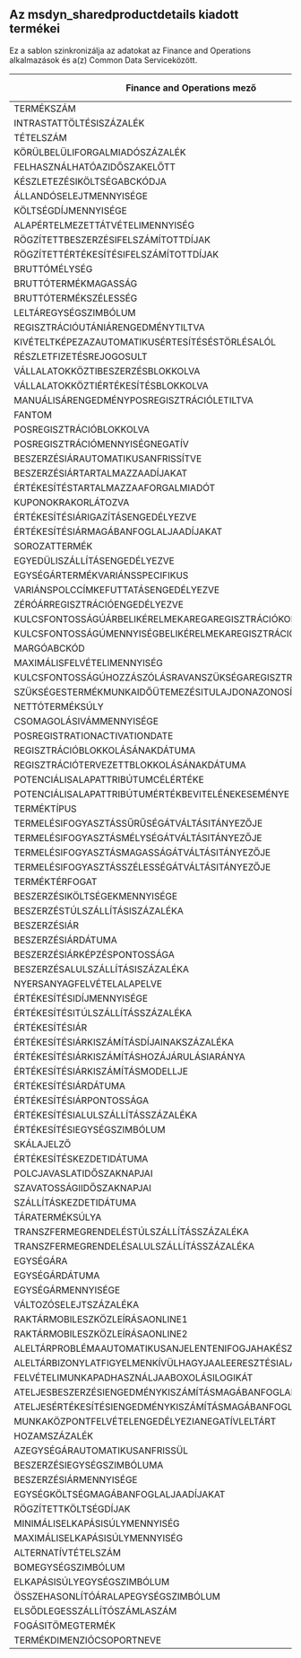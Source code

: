 ## <a name="released-products-v2-to-msdyn_sharedproductdetails"></a>Az msdyn_sharedproductdetails kiadott termékei

Ez a sablon szinkronizálja az adatokat az Finance and Operations alkalmazások és a(z) Common Data Serviceközött.

Finance and Operations mező | Térkép típusa | Egyéb Dynamics 365 mező | Alapértelmezett érték
---|---|---|---
TERMÉKSZÁM | > | msdyn_globalproduct.msdyn_productnumber | 
INTRASTATTÖLTÉSISZÁZALÉK | > | msdyn_intrastatchargepercentage | 
TÉTELSZÁM | >> | msdyn_itemnumber | 
KÖRÜLBELÜLIFORGALMIADÓSZÁZALÉK | > | msdyn_approximatesalestaxpercentage | 
FELHASZNÁLHATÓAZIDŐSZAKELŐTT | > | msdyn_bestbeforeperioddays | 
KÉSZLETEZÉSIKÖLTSÉGABCKÓDJA | >> | msdyn_carryingcostabccode | 
ÁLLANDÓSELEJTMENNYISÉGE | > | msdyn_constantscrapquantity | 
KÖLTSÉGDÍJMENNYISÉGE | > | msdyn_costchargesquantity | 
ALAPÉRTELMEZETTÁTVÉTELIMENNYISÉG | > | msdyn_defaultreceivingquantity | 
RÖGZÍTETTBESZERZÉSIFELSZÁMÍTOTTDÍJAK | > | msdyn_fixedpurchasepricecharges | 
RÖGZÍTETTÉRTÉKESÍTÉSIFELSZÁMÍTOTTDÍJAK | > | msdyn_fixedsalespricecharges | 
BRUTTÓMÉLYSÉG | > | msdyn_grossdepth | 
BRUTTÓTERMÉKMAGASSÁG | > | msdyn_grossproductheight | 
BRUTTÓTERMÉKSZÉLESSÉG | > | msdyn_grossproductwidth | 
LELTÁREGYSÉGSZIMBÓLUM | > | msdyn_inventoryunitsymbol.msdyn_symbol | 
REGISZTRÁCIÓUTÁNIÁRENGEDMÉNYTILTVA | >> | msdyn_isdiscountposregistrationprohibited | 
KIVÉTELTKÉPEZAZAUTOMATIKUSÉRTESÍTÉSÉSTÖRLÉSALÓL | >> | msdyn_exemptautomaticnotificationcancel | 
RÉSZLETFIZETÉSREJOGOSULT | >> | msdyn_isinstallmenteligible | 
VÁLLALATOKKÖZTIBESZERZÉSBLOKKOLVA | >> | msdyn_isintercompanypurchaseusageblocked | 
VÁLLALATOKKÖZTIÉRTÉKESÍTÉSBLOKKOLVA | >> | msdyn_isintercompanysalesusageblocked | 
MANUÁLISÁRENGEDMÉNYPOSREGISZTRÁCIÓLETILTVA | >> | msdyn_ismanualdiscposregistrationprohibited | 
FANTOM | >> | msdyn_isphantom | 
POSREGISZTRÁCIÓBLOKKOLVA | >> | msdyn_isposregistrationblocked | 
POSREGISZTRÁCIÓMENNYISÉGNEGATÍV | >> | msdyn_isposregistrationquantitynegative | 
BESZERZÉSIÁRAUTOMATIKUSANFRISSÍTVE | >> | msdyn_ispurchasepriceautomaticallyupdated | 
BESZERZÉSIÁRTARTALMAZZAADÍJAKAT | >> | msdyn_ispurchasepriceincludingcharges | 
ÉRTÉKESÍTÉSTARTALMAZZAAFORGALMIADÓT | >> | msdyn_issaleswithholdingtaxcalculated | 
KUPONOKRAKORLÁTOZVA | >> | msdyn_isrestrictedforcoupons | 
ÉRTÉKESÍTÉSIÁRIGAZÍTÁSENGEDÉLYEZVE | >> | msdyn_issalespriceadjustmentallowed | 
ÉRTÉKESÍTÉSIÁRMAGÁBANFOGLALJAADÍJAKAT | >> | msdyn_issalespriceincludingcharges | 
SOROZATTERMÉK | >> | msdyn_isscaleproduct | 
EGYEDÜLISZÁLLÍTÁSENGEDÉLYEZVE | >> | msdyn_isshipaloneenabled | 
EGYSÉGÁRTERMÉKVARIÁNSSPECIFIKUS | >> | msdyn_isunitcostproductvariantspecific | 
VARIÁNSPOLCCÍMKEFUTTATÁSENGEDÉLYEZVE | >> | msdyn_isvariantshelflabelsprintingenabled | 
ZÉRÓÁRREGISZTRÁCIÓENGEDÉLYEZVE | >> | msdyn_iszeropriceposregistrationallowed | 
KULCSFONTOSSÁGÚÁRBELIKÉRELMEKAREGAREGISZTRÁCIÓKOR | >> | msdyn_keyinpricerequirementsatposregister | 
KULCSFONTOSSÁGÚMENNYISÉGBELIKÉRELMEKAREGISZTRÁCIÓKOR | >> | msdyn_keyinquantityrequirementsatposregister | 
MARGÓABCKÓD | >> | msdyn_marginabccode | 
MAXIMÁLISFELVÉTELIMENNYISÉG | > | msdyn_maximumpickquantity | 
KULCSFONTOSSÁGÚHOZZÁSZÓLÁSRAVANSZÜKSÉGAREGISZTRÁCIÓKOR | >> | msdyn_mustkeyincommentatposregister | 
SZÜKSÉGESTERMÉKMUNKAIDŐÜTEMEZÉSITULAJDONAZONOSÍTÓJA | > | msdyn_necessaryproductionworkingtimeschedulingp | 
NETTÓTERMÉKSÚLY | > | msdyn_netproductweight | 
CSOMAGOLÁSIVÁMMENNYISÉGE | > | msdyn_packingdutyquantity | 
POSREGISTRATIONACTIVATIONDATE | > | msdyn_posregistrationactivationdate | 
REGISZTRÁCIÓBLOKKOLÁSÁNAKDÁTUMA | > | msdyn_posregistrationblockeddate | 
REGISZTRÁCIÓTERVEZETTBLOKKOLÁSÁNAKDÁTUMA | > | msdyn_posregistrationplannedblockeddate | 
POTENCIÁLISALAPATTRIBÚTUMCÉLÉRTÉKE | > | msdyn_potencybaseattibutetargetvalue | 
POTENCIÁLISALAPATTRIBÚTUMÉRTÉKBEVITELÉNEKESEMÉNYE | >> | msdyn_potencybaseattributevalueentryevent | 
TERMÉKTÍPUS | >> | msdyn_producttype | 
TERMELÉSIFOGYASZTÁSSŰRŰSÉGÁTVÁLTÁSITÁNYEZŐJE | > | msdyn_productionconsumptiondensityconversion | 
TERMELÉSIFOGYASZTÁSMÉLYSÉGÁTVÁLTÁSITÁNYEZŐJE | > | msdyn_productionconsumptiondepthconversion | 
TERMELÉSIFOGYASZTÁSMAGASSÁGÁTVÁLTÁSITÁNYEZŐJE | > | msdyn_productionconsumptionheightconversion | 
TERMELÉSIFOGYASZTÁSSZÉLESSÉGÁTVÁLTÁSITÁNYEZŐJE | > | msdyn_productionconsumptionwidthconversion | 
TERMÉKTÉRFOGAT | > | msdyn_productvolume | 
BESZERZÉSIKÖLTSÉGEKMENNYISÉGE | > | msdyn_purchasechargesquantity | 
BESZERZÉSTÚLSZÁLLÍTÁSISZÁZALÉKA | > | msdyn_purchaseoverdeliverypercentage | 
BESZERZÉSIÁR | > | msdyn_purchaseprice | 
BESZERZÉSIÁRDÁTUMA | > | msdyn_purchasepricedate | 
BESZERZÉSIÁRKÉPZÉSPONTOSSÁGA | > | msdyn_purchasepricingprecision | 
BESZERZÉSALULSZÁLLÍTÁSISZÁZALÉKA | > | msdyn_purchaseunderdeliverypercentage | 
NYERSANYAGFELVÉTELALAPELVE | >> | msdyn_rawmaterialpickingprinciple | 
ÉRTÉKESÍTÉSIDÍJMENNYISÉGE | > | msdyn_saleschargesquantity | 
ÉRTÉKESÍTÉSITÚLSZÁLLÍTÁSSZÁZALÉKA | > | msdyn_salesoverdeliverypercentage | 
ÉRTÉKESÍTÉSIÁR | > | msdyn_salesprice | 
ÉRTÉKESÍTÉSIÁRKISZÁMÍTÁSDÍJAINAKSZÁZALÉKA | > | msdyn_salespricecalculationchargespercentage | 
ÉRTÉKESÍTÉSIÁRKISZÁMÍTÁSHOZÁJÁRULÁSIARÁNYA | > | msdyn_salespricecalculationcontributionratio | 
ÉRTÉKESÍTÉSIÁRKISZÁMÍTÁSMODELLJE | >> | msdyn_salespricecalculationmodel | 
ÉRTÉKESÍTÉSIÁRDÁTUMA | > | msdyn_salespricedate | 
ÉRTÉKESÍTÉSIÁRPONTOSSÁGA | > | msdyn_salespricingprecision | 
ÉRTÉKESÍTÉSIALULSZÁLLÍTÁSSZÁZALÉKA | > | msdyn_salesunderdeliverypercentage | 
ÉRTÉKESÍTÉSIEGYSÉGSZIMBÓLUM | > | msdyn_salesunitsymbol.msdyn_symbol | 
SKÁLAJELZŐ | >> | msdyn_scaleindicator | 
ÉRTÉKESÍTÉSKEZDETIDÁTUMA | > | msdyn_sellstartdate | 
POLCJAVASLATIDŐSZAKNAPJAI | > | msdyn_shelfadviceperioddays | 
SZAVATOSSÁGIIDŐSZAKNAPJAI | > | msdyn_shelflifeperioddays | 
SZÁLLÍTÁSKEZDETIDÁTUMA | > | msdyn_shipstartdate | 
TÁRATERMÉKSÚLYA | > | msdyn_tareproductweight | 
TRANSZFERMEGRENDELÉSTÚLSZÁLLÍTÁSSZÁZALÉKA | > | msdyn_transferorderoverdeliverypercentage | 
TRANSZFERMEGRENDELÉSALULSZÁLLÍTÁSSZÁZALÉKA | > | msdyn_transferorderunderdeliverypercentage | 
EGYSÉGÁRA | > | msdyn_unitcost | 
EGYSÉGÁRDÁTUMA | > | msdyn_unitcostdate | 
EGYSÉGÁRMENNYISÉGE | > | msdyn_unitcostquantity | 
VÁLTOZÓSELEJTSZÁZALÉKA | > | msdyn_variablescrappercentage | 
RAKTÁRMOBILESZKÖZLEÍRÁSAONLINE1 | > | msdyn_warehousemobiledevicedescriptionline1 | 
RAKTÁRMOBILESZKÖZLEÍRÁSAONLINE2 | > | msdyn_warehousemobiledevicedescriptionline2 | 
ALELTÁRPROBLÉMAAUTOMATIKUSANJELENTENIFOGJAHAKÉSZENVAN | >> | msdyn_willinventoryissueautoreportasfinished | 
ALELTÁRBIZONYLATFIGYELMENKÍVÜLHAGYJAALEERESZTÉSIALAPELVET | >> | msdyn_willinventoryreceiptignoreflushing | 
FELVÉTELIMUNKAPADHASZNÁLJAABOXOLÁSILOGIKÁT | >> | msdyn_willpickingworkbenchapplyboxinglogic | 
ATELJESBESZERZÉSIENGEDMÉNYKISZÁMÍTÁSMAGÁBANFOGLALJAATERMÉKET | >> | msdyn_willtotalpurchdiscountcalcincludeproduct | 
ATELJESÉRTÉKESÍTÉSIENGEDMÉNYKISZÁMÍTÁSMAGÁBANFOGLALJAATERMÉKET | >> | msdyn_willtotalsalesdiscountcalcincludeproduct | 
MUNKAKÖZPONTFELVÉTELENGEDÉLYEZIANEGATÍVLELTÁRT | >> | msdyn_willworkcenterpickingallownegativeinvent | 
HOZAMSZÁZALÉK | > | msdyn_yieldpercentage | 
AZEGYSÉGÁRAUTOMATIKUSANFRISSÜL | >> | msdyn_isunitcostautomaticallyupdated | 
BESZERZÉSIEGYSÉGSZIMBÓLUMA | > | msdyn_purchaseunitsymbol.msdyn_symbol | 
BESZERZÉSIÁRMENNYISÉGE | > | msdyn_purchasepricequantity | 
EGYSÉGKÖLTSÉGMAGÁBANFOGLALJAADÍJAKAT | >> | msdyn_isunitcostincludingcharges | 
RÖGZÍTETTKÖLTSÉGDÍJAK | >> | msdyn_fixedcostcharges | 
MINIMÁLISELKAPÁSISÚLYMENNYISÉG | >> | msdyn_minimumcatchweightquantity | 
MAXIMÁLISELKAPÁSISÚLYMENNYISÉG | >> | msdyn_maximumcatchweightquantity | 
ALTERNATÍVTÉTELSZÁM | >> | msdyn_alternativeitemnumber.msdyn_itemnumber | 
BOMEGYSÉGSZIMBÓLUM | >> | msdyn_bomunitsymbol.msdyn_symbol | 
ELKAPÁSISÚLYEGYSÉGSZIMBÓLUM | >> | msdyn_catchweightunitsymbol.msdyn_symbol | 
ÖSSZEHASONLÍTÓÁRALAPEGYSÉGSZIMBÓLUM | >> | msdyn_comparisonpricebaseunitsymbol.msdyn_symbol | 
ELSŐDLEGESSZÁLLÍTÓSZÁMLASZÁM | >> | msdyn_vendorid.msdyn_vendoraccountnumber | 
FOGÁSITÖMEGTERMÉK | >> | msdyn_iscatchweight | 
TERMÉKDIMENZIÓCSOPORTNEVE | >> | msdyn_productdimensiongroupid.msdyn_groupname | 
